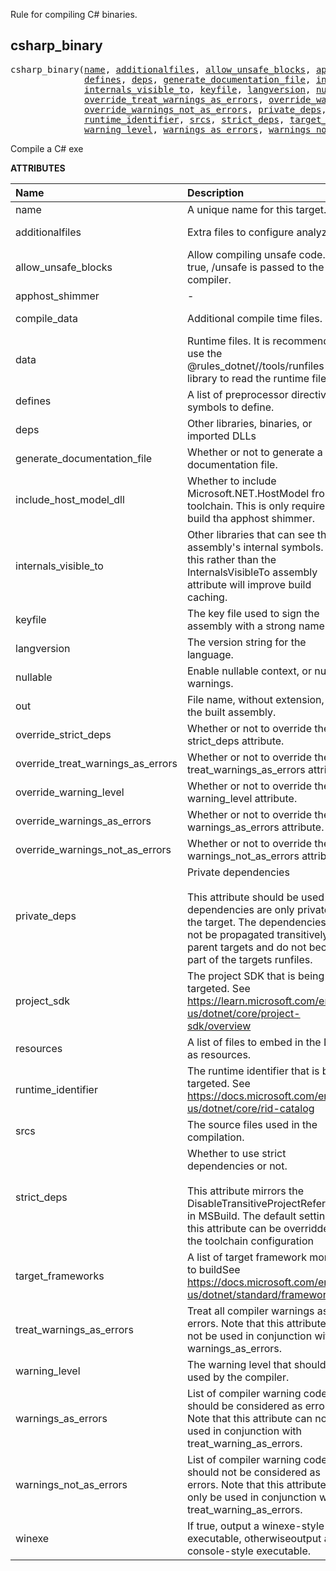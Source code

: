 <!-- Generated with Stardoc: http://skydoc.bazel.build -->


Rule for compiling C# binaries.


<a id="csharp_binary"></a>

## csharp_binary

<pre>
csharp_binary(<a href="#csharp_binary-name">name</a>, <a href="#csharp_binary-additionalfiles">additionalfiles</a>, <a href="#csharp_binary-allow_unsafe_blocks">allow_unsafe_blocks</a>, <a href="#csharp_binary-apphost_shimmer">apphost_shimmer</a>, <a href="#csharp_binary-compile_data">compile_data</a>, <a href="#csharp_binary-data">data</a>,
              <a href="#csharp_binary-defines">defines</a>, <a href="#csharp_binary-deps">deps</a>, <a href="#csharp_binary-generate_documentation_file">generate_documentation_file</a>, <a href="#csharp_binary-include_host_model_dll">include_host_model_dll</a>,
              <a href="#csharp_binary-internals_visible_to">internals_visible_to</a>, <a href="#csharp_binary-keyfile">keyfile</a>, <a href="#csharp_binary-langversion">langversion</a>, <a href="#csharp_binary-nullable">nullable</a>, <a href="#csharp_binary-out">out</a>, <a href="#csharp_binary-override_strict_deps">override_strict_deps</a>,
              <a href="#csharp_binary-override_treat_warnings_as_errors">override_treat_warnings_as_errors</a>, <a href="#csharp_binary-override_warning_level">override_warning_level</a>, <a href="#csharp_binary-override_warnings_as_errors">override_warnings_as_errors</a>,
              <a href="#csharp_binary-override_warnings_not_as_errors">override_warnings_not_as_errors</a>, <a href="#csharp_binary-private_deps">private_deps</a>, <a href="#csharp_binary-project_sdk">project_sdk</a>, <a href="#csharp_binary-resources">resources</a>,
              <a href="#csharp_binary-runtime_identifier">runtime_identifier</a>, <a href="#csharp_binary-srcs">srcs</a>, <a href="#csharp_binary-strict_deps">strict_deps</a>, <a href="#csharp_binary-target_frameworks">target_frameworks</a>, <a href="#csharp_binary-treat_warnings_as_errors">treat_warnings_as_errors</a>,
              <a href="#csharp_binary-warning_level">warning_level</a>, <a href="#csharp_binary-warnings_as_errors">warnings_as_errors</a>, <a href="#csharp_binary-warnings_not_as_errors">warnings_not_as_errors</a>, <a href="#csharp_binary-winexe">winexe</a>)
</pre>

Compile a C# exe

**ATTRIBUTES**


| Name  | Description | Type | Mandatory | Default |
| :------------- | :------------- | :------------- | :------------- | :------------- |
| <a id="csharp_binary-name"></a>name |  A unique name for this target.   | <a href="https://bazel.build/concepts/labels#target-names">Name</a> | required |  |
| <a id="csharp_binary-additionalfiles"></a>additionalfiles |  Extra files to configure analyzers.   | <a href="https://bazel.build/concepts/labels">List of labels</a> | optional | [] |
| <a id="csharp_binary-allow_unsafe_blocks"></a>allow_unsafe_blocks |  Allow compiling unsafe code. It true, /unsafe is passed to the compiler.   | Boolean | optional | False |
| <a id="csharp_binary-apphost_shimmer"></a>apphost_shimmer |  -   | <a href="https://bazel.build/concepts/labels">Label</a> | optional | None |
| <a id="csharp_binary-compile_data"></a>compile_data |  Additional compile time files.   | <a href="https://bazel.build/concepts/labels">List of labels</a> | optional | [] |
| <a id="csharp_binary-data"></a>data |  Runtime files. It is recommended to use the @rules_dotnet//tools/runfiles library to read the runtime files.   | <a href="https://bazel.build/concepts/labels">List of labels</a> | optional | [] |
| <a id="csharp_binary-defines"></a>defines |  A list of preprocessor directive symbols to define.   | List of strings | optional | [] |
| <a id="csharp_binary-deps"></a>deps |  Other libraries, binaries, or imported DLLs   | <a href="https://bazel.build/concepts/labels">List of labels</a> | optional | [] |
| <a id="csharp_binary-generate_documentation_file"></a>generate_documentation_file |  Whether or not to generate a documentation file.   | Boolean | optional | True |
| <a id="csharp_binary-include_host_model_dll"></a>include_host_model_dll |  Whether to include Microsoft.NET.HostModel from the toolchain. This is only required to build tha apphost shimmer.   | Boolean | optional | False |
| <a id="csharp_binary-internals_visible_to"></a>internals_visible_to |  Other libraries that can see the assembly's internal symbols. Using this rather than the InternalsVisibleTo assembly attribute will improve build caching.   | List of strings | optional | [] |
| <a id="csharp_binary-keyfile"></a>keyfile |  The key file used to sign the assembly with a strong name.   | <a href="https://bazel.build/concepts/labels">Label</a> | optional | None |
| <a id="csharp_binary-langversion"></a>langversion |  The version string for the language.   | String | optional | "" |
| <a id="csharp_binary-nullable"></a>nullable |  Enable nullable context, or nullable warnings.   | String | optional | "disable" |
| <a id="csharp_binary-out"></a>out |  File name, without extension, of the built assembly.   | String | optional | "" |
| <a id="csharp_binary-override_strict_deps"></a>override_strict_deps |  Whether or not to override the strict_deps attribute.   | Boolean | optional | False |
| <a id="csharp_binary-override_treat_warnings_as_errors"></a>override_treat_warnings_as_errors |  Whether or not to override the treat_warnings_as_errors attribute.   | Boolean | optional | False |
| <a id="csharp_binary-override_warning_level"></a>override_warning_level |  Whether or not to override the warning_level attribute.   | Boolean | optional | False |
| <a id="csharp_binary-override_warnings_as_errors"></a>override_warnings_as_errors |  Whether or not to override the warnings_as_errors attribute.   | Boolean | optional | False |
| <a id="csharp_binary-override_warnings_not_as_errors"></a>override_warnings_not_as_errors |  Whether or not to override the warnings_not_as_errors attribute.   | Boolean | optional | False |
| <a id="csharp_binary-private_deps"></a>private_deps |  Private dependencies <br><br>        This attribute should be used for dependencies are only private to the target.          The dependencies will not be propagated transitively to parent targets and          do not become part of the targets runfiles.   | <a href="https://bazel.build/concepts/labels">List of labels</a> | optional | [] |
| <a id="csharp_binary-project_sdk"></a>project_sdk |  The project SDK that is being targeted. See https://learn.microsoft.com/en-us/dotnet/core/project-sdk/overview   | String | optional | "default" |
| <a id="csharp_binary-resources"></a>resources |  A list of files to embed in the DLL as resources.   | <a href="https://bazel.build/concepts/labels">List of labels</a> | optional | [] |
| <a id="csharp_binary-runtime_identifier"></a>runtime_identifier |  The runtime identifier that is being targeted. See https://docs.microsoft.com/en-us/dotnet/core/rid-catalog   | String | required |  |
| <a id="csharp_binary-srcs"></a>srcs |  The source files used in the compilation.   | <a href="https://bazel.build/concepts/labels">List of labels</a> | optional | [] |
| <a id="csharp_binary-strict_deps"></a>strict_deps |  Whether to use strict dependencies or not. <br><br>        This attribute mirrors the DisableTransitiveProjectReferences in MSBuild.         The default setting of this attribute can be overridden in the toolchain configuration   | Boolean | optional | True |
| <a id="csharp_binary-target_frameworks"></a>target_frameworks |  A list of target framework monikers to buildSee https://docs.microsoft.com/en-us/dotnet/standard/frameworks   | List of strings | required |  |
| <a id="csharp_binary-treat_warnings_as_errors"></a>treat_warnings_as_errors |  Treat all compiler warnings as errors. Note that this attribute can not be used in conjunction with warnings_as_errors.   | Boolean | optional | False |
| <a id="csharp_binary-warning_level"></a>warning_level |  The warning level that should be used by the compiler.   | Integer | optional | 3 |
| <a id="csharp_binary-warnings_as_errors"></a>warnings_as_errors |  List of compiler warning codes that should be considered as errors. Note that this attribute can not be used in conjunction with treat_warning_as_errors.   | List of strings | optional | [] |
| <a id="csharp_binary-warnings_not_as_errors"></a>warnings_not_as_errors |  List of compiler warning codes that should not be considered as errors. Note that this attribute can only be used in conjunction with treat_warning_as_errors.   | List of strings | optional | [] |
| <a id="csharp_binary-winexe"></a>winexe |  If true, output a winexe-style executable, otherwiseoutput a console-style executable.   | Boolean | optional | False |


